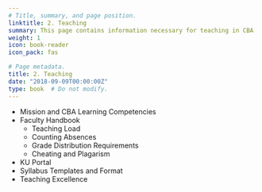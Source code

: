 ```yaml
---
# Title, summary, and page position.
linktitle: 2. Teaching
summary: This page contains information necessary for teaching in CBA
weight: 1
icon: book-reader
icon_pack: fas

# Page metadata.
title: 2. Teaching
date: "2018-09-09T00:00:00Z"
type: book  # Do not modify.
---
```


* Mission and CBA Learning Competencies 
* Faculty Handbook
  * Teaching Load
  * Counting Absences
  * Grade Distribution Requirements
  * Cheating and Plagarism
* KU Portal
* Syllabus Templates and Format
* Teaching Excellence
